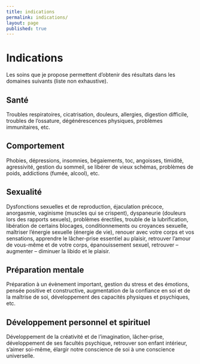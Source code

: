 ```yaml
---
title: indications
permalink: indications/
layout: page
published: true
---
```


# Indications

Les soins que je propose permettent d’obtenir des résultats dans les domaines suivants (liste non exhaustive).

## Santé

Troubles respiratoires, cicatrisation, douleurs, allergies, digestion difficile, troubles de l’ossature, dégénérescences physiques, problèmes immunitaires, etc.

## Comportement

Phobies, dépressions, insomnies, bégaiements, toc, angoisses, timidité, agressivité, gestion du sommeil, se libérer de vieux schémas, problèmes de poids, addictions (fumée, alcool), etc.

## Sexualité

Dysfonctions sexuelles et de reproduction, éjaculation précoce, anorgasmie, vaginisme (muscles qui se crispent), dyspaneurie (douleurs lors des rapports sexuels), problèmes érectiles, trouble de la lubrification, libération de certains blocages, conditionnements ou croyances sexuelle, maîtriser l’énergie sexuelle (énergie de vie), renouer avec votre corps et vos sensations, apprendre le lâcher-prise essentiel au plaisir, retrouver l’amour de vous-même et de votre corps, épanouissement sexuel, retrouver – augmenter – diminuer la libido et le plaisir.

## Préparation mentale

Préparation à un évènement important, gestion du stress et des émotions, pensée positive et constructive, augmentation de la confiance en soi et de la maîtrise de soi, développement des capacités physiques et psychiques, etc.

## Développement personnel et spirituel

Développement de la créativité et de l’imagination, lâcher-prise, développement de ses facultés psychique, retrouver son enfant intérieur, s’aimer soi-même, élargir notre conscience de soi à une conscience universelle.
